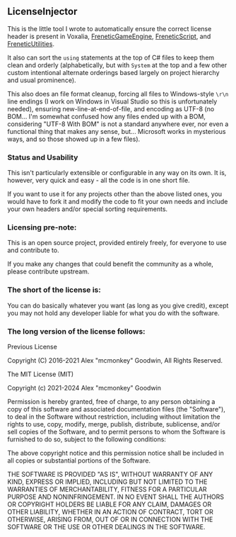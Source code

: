 LicenseInjector
---------------

This is the little tool I wrote to automatically ensure the correct license header is present in Voxalia, [FreneticGameEngine](https://github.com/FreneticLLC/FreneticGameEngine), [FreneticScript](https://github.com/FreneticLLC/FreneticScript), and [FreneticUtilities](https://github.com/FreneticLLC/FreneticUtilities).

It also can sort the `using` statements at the top of C# files to keep them clean and orderly (alphabetically, but with `System` at the top and a few other custom intentional alternate orderings based largely on project hierarchy and usual prominence).

This also does an file format cleanup, forcing all files to Windows-style `\r\n` line endings (I work on Windows in Visual Studio so this is unfortunately needed), ensuring new-line-at-end-of-file, and encoding as UTF-8 (no BOM... I'm somewhat confused how any files ended up with a BOM, considering "UTF-8 With BOM" is not a standard anywhere ever, nor even a functional thing that makes any sense, but... Microsoft works in mysterious ways, and so those showed up in a few files).

### Status and Usability

This isn't particularly extensible or configurable in any way on its own. It is, however, very quick and easy - all the code is in one short file.

If you want to use it for any projects other than the above listed ones, you would have to fork it and modify the code to fit your own needs and include your own headers and/or special sorting requirements.

### Licensing pre-note:

This is an open source project, provided entirely freely, for everyone to use and contribute to.

If you make any changes that could benefit the community as a whole, please contribute upstream.

### The short of the license is:

You can do basically whatever you want (as long as you give credit), except you may not hold any developer liable for what you do with the software.

### The long version of the license follows:

Previous License

Copyright (C) 2016-2021 Alex "mcmonkey" Goodwin, All Rights Reserved.

The MIT License (MIT)

Copyright (c) 2021-2024 Alex "mcmonkey" Goodwin

Permission is hereby granted, free of charge, to any person obtaining a copy
of this software and associated documentation files (the "Software"), to deal
in the Software without restriction, including without limitation the rights
to use, copy, modify, merge, publish, distribute, sublicense, and/or sell
copies of the Software, and to permit persons to whom the Software is
furnished to do so, subject to the following conditions:

The above copyright notice and this permission notice shall be included in all
copies or substantial portions of the Software.

THE SOFTWARE IS PROVIDED "AS IS", WITHOUT WARRANTY OF ANY KIND, EXPRESS OR
IMPLIED, INCLUDING BUT NOT LIMITED TO THE WARRANTIES OF MERCHANTABILITY,
FITNESS FOR A PARTICULAR PURPOSE AND NONINFRINGEMENT. IN NO EVENT SHALL THE
AUTHORS OR COPYRIGHT HOLDERS BE LIABLE FOR ANY CLAIM, DAMAGES OR OTHER
LIABILITY, WHETHER IN AN ACTION OF CONTRACT, TORT OR OTHERWISE, ARISING FROM,
OUT OF OR IN CONNECTION WITH THE SOFTWARE OR THE USE OR OTHER DEALINGS IN THE
SOFTWARE.

